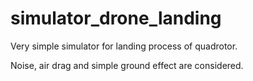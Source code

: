 # simulator_drone_landing
Very simple simulator for landing process of quadrotor.

Noise, air drag and simple ground effect are considered.

